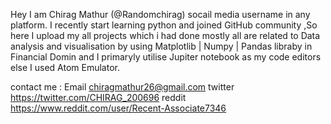 Hey I am Chirag Mathur (@Randomchirag) socail media username in any platform. I recently start learning python and joined GitHub community ,So here I upload my all projects which i had done mostly all are related to Data analysis and visualisation by using Matplotlib | Numpy | Pandas libraby in Financial Domin and I primaryly utilise Jupiter notebook as my code editors else I used Atom Emulator. 

contact me : 
Email chiragmathur26@gmail.com
twitter https://twitter.com/CHIRAG_200696
reddit https://www.reddit.com/user/Recent-Associate7346
